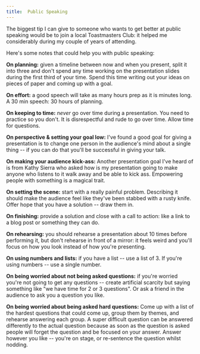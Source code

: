 ```yaml
---
title:  Public Speaking
---
```


The biggest tip I can give to someone who wants to get better at public speaking would be to join a local Toastmasters Club: it helped me considerably during my couple of years of attending.

Here's some notes that could help you with public speaking:

**On planning:** given a timeline between now and when you present, split it into three and don't spend any time working on the presentation slides during the first third of your time. Spend this time writing out your ideas on pieces of paper and coming up with a goal.

**On effort:** a good speech will take as many hours prep as it is minutes long. A 30 min speech: 30 hours of planning.

**On keeping to time:** _never_ go over time during a presentation. You need to practice so you don't. It is disrespectful and rude to go over time. Allow time for questions.

**On perspective & setting your goal low:** I've found a good goal for giving a presentation is to change one person in the audience's mind about a single thing -- if you can do that you'll be successful in giving your talk.

**On making your audience kick-ass:** Another presentation goal I've heard of is from Kathy Sierra who asked how is my presentation going to make anyone who listens to it walk away and be able to kick ass. Empowering people with something is a magical trait.

**On setting the scene:** start with a really painful problem. Describing it should make the audience feel like they've been stabbed with a rusty knife. Offer hope that you have a solution -- draw them in.

**On finishing:** provide a solution and close with a call to action: like a link to a blog post or something they can do.

**On rehearsing:** you should rehearse a presentation about 10 times before performing it, but don't rehearse in front of a mirror: it feels weird and you'll focus on how you look instead of how you're presenting.

**On using numbers and lists:** if you have a list -- use a list of 3. If you're using numbers -- use a single number.

**On being worried about not being asked questions:** if you're worried you're not going to get any questions -- create artificial scarcity but saying something like "we have time for 2 or 3 questions". Or ask a friend in the audience to ask you a question you like.

**On being worried about being asked hard questions:** Come up with a list of the hardest questions that could come up, group them by themes, and rehearse answering each group. A super difficult question can be answered differently to the actual question because as soon as the question is asked people will forget the question and be focused on your answer. Answer however you like -- you're on stage, or re-sentence the question whilst nodding.
